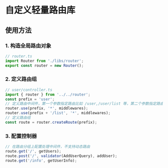 # 自定义轻量路由库

## 使用方法

### 1. 构造全局路由对象

```ts
// router.ts
import Router from './libs/router';
export const router = new Router();
```

### 2. 定义路由组

```ts
// user/controller.ts
import { router } from '../../router';
const prefix = 'user';
// 定义路由中间件，第一个参数指定路由比如 /user,/user/list 等，第二个参数指定路由方法
router.use(prefix, '*', middlewares);
router.use(prefix + '/list', '*', middlewares);
// 定义路由组
const route = router.createRoute(prefix);
```

### 3. 配置控制器

```ts
// 在路由分组上配置处理中间件，不支持动态路由
route.get('/', getUsers);
route.post('/', validator(AddUserQuery), addUser);
route.get('/info', getUserInfo);
```
